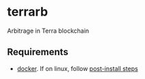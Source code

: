 # terrarb

Arbitrage in Terra blockchain


## Requirements
 - [docker](https://docs.docker.com/engine/install). If on linux, follow [post-install steps](https://docs.docker.com/engine/install/linux-postinstall/)
